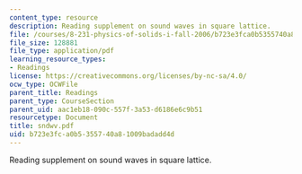 ```yaml
---
content_type: resource
description: Reading supplement on sound waves in square lattice.
file: /courses/8-231-physics-of-solids-i-fall-2006/b723e3fca0b5355740a81009badadd4d_sndwv.pdf
file_size: 128881
file_type: application/pdf
learning_resource_types:
- Readings
license: https://creativecommons.org/licenses/by-nc-sa/4.0/
ocw_type: OCWFile
parent_title: Readings
parent_type: CourseSection
parent_uid: aac1eb18-090c-557f-3a53-d6186e6c9b51
resourcetype: Document
title: sndwv.pdf
uid: b723e3fc-a0b5-3557-40a8-1009badadd4d
---
```

Reading supplement on sound waves in square lattice.